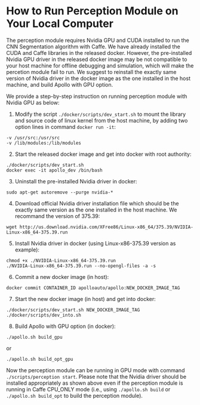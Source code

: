 # How to Run Perception Module on Your Local Computer

The perception module requires Nvidia GPU and CUDA installed to run the CNN Segmentation algorithm with Caffe. We have already installed the CUDA and Caffe libraries in the released docker. However, the pre-installed Nvidia GPU driver in the released docker image may be not compatible to your host machine for offline debugging and simulation, which will make the percetion module fail to run. We suggest to reinstall the exactly same version of Nvidia driver in the docker image as the one installed in the host machine, and build Apollo with GPU option.

We provide a step-by-step instruction on running perception module with Nvidia GPU as below:

1. Modify the script `./docker/scripts/dev_start.sh` to mount the library and source code of linux kernel from the host machine, by adding two option lines in command `docker run -it`:
```
-v /usr/src:/usr/src 
-v /lib/modules:/lib/modules
```

2. Start the released docker image and get into docker with root authority: 
``` 
./docker/scripts/dev_start.sh
docker exec -it apollo_dev /bin/bash
```

3. Uninstall the pre-installed Nvidia driver in docker:
```
sudo apt-get autoremove --purge nvidia-*
```

4. Download official Nvidia driver installation file which should be the exactly same version as the one installed in the host machine. We recommand the version of 375.39:
```
wget http://us.download.nvidia.com/XFree86/Linux-x86_64/375.39/NVIDIA-Linux-x86_64-375.39.run
```

5. Install Nvidia driver in docker (using Linux-x86-375.39 version as example):
```
chmod +x ./NVIDIA-Linux-x86_64-375.39.run
./NVIDIA-Linux-x86_64-375.39.run --no-opengl-files -a -s
```

6. Commit a new docker image (in host):
```
docker commit CONTAINER_ID apolloauto/apollo:NEW_DOCKER_IMAGE_TAG
```

7. Start the new docker image (in host) and get into docker:
```
./docker/scripts/dev_start.sh NEW_DOCKER_IMAGE_TAG
./docker/scripts/dev_into.sh
```

8. Build Apollo with GPU option (in docker):
```
./apollo.sh build_gpu
```
or 
```
./apollo.sh build_opt_gpu
```

Now the perception module can be running in GPU mode with command `./scripts/perception start`. Please note that the Nvidia driver should be installed appropriately as shown above even if the perception module is running in Caffe CPU_ONLY mode (i.e., using `./apollo.sh build` or `./apollo.sh build_opt` to build the perception module).
